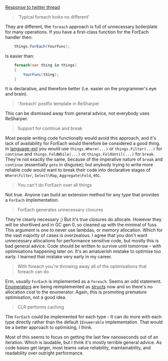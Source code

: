 [Response to twitter thread](https://twitter.com/korifey_ad/status/1141257997886337024)

> 'Typical foreach looks no different'

They are different, the `foreach` approach is full of unnecessary boilerplate for many operations.  If you have a first-class function for the ForEach handler then:
```c#
    things.ForEach(YourFunc);
```
Is easier than:
```c#
    foreach(var thing in things)
    {
        YourFunc(thing);
    }
```
It is declarative, and therefore better (i.e. easier on the programmer's eye and brain).

> '.foreach' postfix template in ReSharper

This can be dismissed away from general advice, not everybody uses ReSharper.

> Support for continue and break

Most people writing code functionally would avoid this approach, and it's lack of availability for ForEach would therefore be considered a good thing.  In [language-ext](https://github.com/louthy/language-ext) you would use `things.Where(...)` or `things.Filter(...)` for `continue` and `things.FoldWhile(...)` or `things.FoldUntil(...)` for `break`.  They're not exactly the same, because of the imperative nature of `break` and `continue` (essentially `goto` in disguise); but anybody trying to write more reliable code would want to break their code into declarative stages of `Where\Filter`, `Select\Map`, `Aggregate\Fold`, etc.

> You can't do ForEach over all things

Not true.  Anyone can build an extension method for any type that provides a `ForEach` implementation.

> ForEach generates unnecessary closures

They're clearly necessary ;)  But it's true closures do allocate.  However they will be shortlived and in GC gen 0, so cleaned up with the minimal of fuss.  This argument is one to never use lambdas, or memory allocation.  Which for the vast majority of cases is overzealous.  I agree that you don't want unnecessary allocations for performance sensitive code, but mostly this is bad general advice.  Code should be written to survive until tomorrow - with optimisations happening later on.  It's an amatuerish mistake to optimise too early.  I learned that mistake very early in my career.

> With foreach you're throwing away all of the optimisations that foreach can do

Erm, usually `ForEach` is implemented as a `foreach`.  Seems an odd statement.  [Enumerators](https://github.com/microsoft/referencesource/blob/master/mscorlib/system/collections/generic/list.cs#L569) are being reimplemented as [structs](https://github.com/microsoft/referencesource/blob/master/mscorlib/system/collections/generic/list.cs#L1140) now and so there's no allocation cost to the enumerator.  Again, this is promoting premature optimisation, not a good idea.

> CLR performs caching

The `ForEach` could be implemented for each type - It can do more with each type directly rather than the default `IEnumerable` implementation.  That would be a better approach to optimising, I think. 

Most of this seems to focus on getting the last few nanoseconds out of an iteration.  Which is laudable, but I think it's mostly terrible general advice.  As code bases get larger, most teams value reliability, maintainability, and readability over outright performance. 
